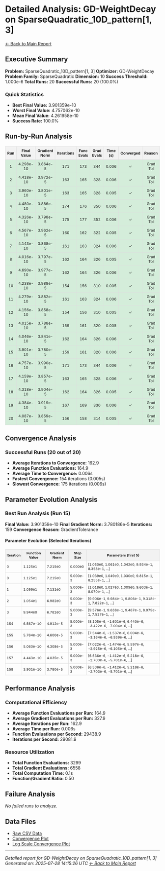 # Detailed Analysis: GD-WeightDecay on SparseQuadratic_10D_pattern[1, 3]
[← Back to Main Report](benchmark_report.md)
## Executive Summary
**Problem:** SparseQuadratic_10D_pattern[1, 3]
**Optimizer:** GD-WeightDecay
**Problem Family:** SparseQuadratic
**Dimension:** 10
**Success Threshold:** 1.000e-6
**Total Runs:** 20
**Successful Runs:** 20 (100.0%)

### Quick Statistics
* **Best Final Value:** 3.901359e-10
* **Worst Final Value:** 4.757062e-10
* **Mean Final Value:** 4.261958e-10
* **Success Rate:** 100.0%


## Run-by-Run Analysis
<table style="border-collapse: collapse; width: 100%; margin: 20px 0; font-size: 12px;">
<tr style="background-color: #f2f2f2;">
<th style="border: 1px solid #ddd; padding: 6px; text-align: center;">Run</th>
<th style="border: 1px solid #ddd; padding: 6px; text-align: center;">Final Value</th>
<th style="border: 1px solid #ddd; padding: 6px; text-align: center;">Gradient Norm</th>
<th style="border: 1px solid #ddd; padding: 6px; text-align: center;">Iterations</th>
<th style="border: 1px solid #ddd; padding: 6px; text-align: center;">Func Evals</th>
<th style="border: 1px solid #ddd; padding: 6px; text-align: center;">Grad Evals</th>
<th style="border: 1px solid #ddd; padding: 6px; text-align: center;">Time (s)</th>
<th style="border: 1px solid #ddd; padding: 6px; text-align: center;">Converged</th>
<th style="border: 1px solid #ddd; padding: 6px; text-align: center;">Reason</th>
</tr>
<tr style="background-color: #d4edda;">
<td style="border: 1px solid #ddd; padding: 6px; text-align: center;">1</td>
<td style="border: 1px solid #ddd; padding: 6px; text-align: center;">4.298e-10</td>
<td style="border: 1px solid #ddd; padding: 6px; text-align: center;">3.864e-5</td>
<td style="border: 1px solid #ddd; padding: 6px; text-align: center;">171</td>
<td style="border: 1px solid #ddd; padding: 6px; text-align: center;">173</td>
<td style="border: 1px solid #ddd; padding: 6px; text-align: center;">344</td>
<td style="border: 1px solid #ddd; padding: 6px; text-align: center;">0.006</td>
<td style="border: 1px solid #ddd; padding: 6px; text-align: center;">✓</td>
<td style="border: 1px solid #ddd; padding: 6px; text-align: center;">Grad Tol</td>
</tr>
<tr style="background-color: #d4edda;">
<td style="border: 1px solid #ddd; padding: 6px; text-align: center;">2</td>
<td style="border: 1px solid #ddd; padding: 6px; text-align: center;">4.418e-10</td>
<td style="border: 1px solid #ddd; padding: 6px; text-align: center;">3.972e-5</td>
<td style="border: 1px solid #ddd; padding: 6px; text-align: center;">163</td>
<td style="border: 1px solid #ddd; padding: 6px; text-align: center;">165</td>
<td style="border: 1px solid #ddd; padding: 6px; text-align: center;">328</td>
<td style="border: 1px solid #ddd; padding: 6px; text-align: center;">0.006</td>
<td style="border: 1px solid #ddd; padding: 6px; text-align: center;">✓</td>
<td style="border: 1px solid #ddd; padding: 6px; text-align: center;">Grad Tol</td>
</tr>
<tr style="background-color: #d4edda;">
<td style="border: 1px solid #ddd; padding: 6px; text-align: center;">3</td>
<td style="border: 1px solid #ddd; padding: 6px; text-align: center;">3.960e-10</td>
<td style="border: 1px solid #ddd; padding: 6px; text-align: center;">3.801e-5</td>
<td style="border: 1px solid #ddd; padding: 6px; text-align: center;">163</td>
<td style="border: 1px solid #ddd; padding: 6px; text-align: center;">165</td>
<td style="border: 1px solid #ddd; padding: 6px; text-align: center;">328</td>
<td style="border: 1px solid #ddd; padding: 6px; text-align: center;">0.005</td>
<td style="border: 1px solid #ddd; padding: 6px; text-align: center;">✓</td>
<td style="border: 1px solid #ddd; padding: 6px; text-align: center;">Grad Tol</td>
</tr>
<tr style="background-color: #d4edda;">
<td style="border: 1px solid #ddd; padding: 6px; text-align: center;">4</td>
<td style="border: 1px solid #ddd; padding: 6px; text-align: center;">4.480e-10</td>
<td style="border: 1px solid #ddd; padding: 6px; text-align: center;">3.886e-5</td>
<td style="border: 1px solid #ddd; padding: 6px; text-align: center;">174</td>
<td style="border: 1px solid #ddd; padding: 6px; text-align: center;">176</td>
<td style="border: 1px solid #ddd; padding: 6px; text-align: center;">350</td>
<td style="border: 1px solid #ddd; padding: 6px; text-align: center;">0.006</td>
<td style="border: 1px solid #ddd; padding: 6px; text-align: center;">✓</td>
<td style="border: 1px solid #ddd; padding: 6px; text-align: center;">Grad Tol</td>
</tr>
<tr style="background-color: #d4edda;">
<td style="border: 1px solid #ddd; padding: 6px; text-align: center;">5</td>
<td style="border: 1px solid #ddd; padding: 6px; text-align: center;">4.326e-10</td>
<td style="border: 1px solid #ddd; padding: 6px; text-align: center;">3.798e-5</td>
<td style="border: 1px solid #ddd; padding: 6px; text-align: center;">175</td>
<td style="border: 1px solid #ddd; padding: 6px; text-align: center;">177</td>
<td style="border: 1px solid #ddd; padding: 6px; text-align: center;">352</td>
<td style="border: 1px solid #ddd; padding: 6px; text-align: center;">0.006</td>
<td style="border: 1px solid #ddd; padding: 6px; text-align: center;">✓</td>
<td style="border: 1px solid #ddd; padding: 6px; text-align: center;">Grad Tol</td>
</tr>
<tr style="background-color: #d4edda;">
<td style="border: 1px solid #ddd; padding: 6px; text-align: center;">6</td>
<td style="border: 1px solid #ddd; padding: 6px; text-align: center;">4.567e-10</td>
<td style="border: 1px solid #ddd; padding: 6px; text-align: center;">3.962e-5</td>
<td style="border: 1px solid #ddd; padding: 6px; text-align: center;">160</td>
<td style="border: 1px solid #ddd; padding: 6px; text-align: center;">162</td>
<td style="border: 1px solid #ddd; padding: 6px; text-align: center;">322</td>
<td style="border: 1px solid #ddd; padding: 6px; text-align: center;">0.005</td>
<td style="border: 1px solid #ddd; padding: 6px; text-align: center;">✓</td>
<td style="border: 1px solid #ddd; padding: 6px; text-align: center;">Grad Tol</td>
</tr>
<tr style="background-color: #d4edda;">
<td style="border: 1px solid #ddd; padding: 6px; text-align: center;">7</td>
<td style="border: 1px solid #ddd; padding: 6px; text-align: center;">4.143e-10</td>
<td style="border: 1px solid #ddd; padding: 6px; text-align: center;">3.868e-5</td>
<td style="border: 1px solid #ddd; padding: 6px; text-align: center;">161</td>
<td style="border: 1px solid #ddd; padding: 6px; text-align: center;">163</td>
<td style="border: 1px solid #ddd; padding: 6px; text-align: center;">324</td>
<td style="border: 1px solid #ddd; padding: 6px; text-align: center;">0.006</td>
<td style="border: 1px solid #ddd; padding: 6px; text-align: center;">✓</td>
<td style="border: 1px solid #ddd; padding: 6px; text-align: center;">Grad Tol</td>
</tr>
<tr style="background-color: #d4edda;">
<td style="border: 1px solid #ddd; padding: 6px; text-align: center;">8</td>
<td style="border: 1px solid #ddd; padding: 6px; text-align: center;">4.016e-10</td>
<td style="border: 1px solid #ddd; padding: 6px; text-align: center;">3.797e-5</td>
<td style="border: 1px solid #ddd; padding: 6px; text-align: center;">162</td>
<td style="border: 1px solid #ddd; padding: 6px; text-align: center;">164</td>
<td style="border: 1px solid #ddd; padding: 6px; text-align: center;">326</td>
<td style="border: 1px solid #ddd; padding: 6px; text-align: center;">0.005</td>
<td style="border: 1px solid #ddd; padding: 6px; text-align: center;">✓</td>
<td style="border: 1px solid #ddd; padding: 6px; text-align: center;">Grad Tol</td>
</tr>
<tr style="background-color: #d4edda;">
<td style="border: 1px solid #ddd; padding: 6px; text-align: center;">9</td>
<td style="border: 1px solid #ddd; padding: 6px; text-align: center;">4.690e-10</td>
<td style="border: 1px solid #ddd; padding: 6px; text-align: center;">3.977e-5</td>
<td style="border: 1px solid #ddd; padding: 6px; text-align: center;">162</td>
<td style="border: 1px solid #ddd; padding: 6px; text-align: center;">164</td>
<td style="border: 1px solid #ddd; padding: 6px; text-align: center;">326</td>
<td style="border: 1px solid #ddd; padding: 6px; text-align: center;">0.006</td>
<td style="border: 1px solid #ddd; padding: 6px; text-align: center;">✓</td>
<td style="border: 1px solid #ddd; padding: 6px; text-align: center;">Grad Tol</td>
</tr>
<tr style="background-color: #d4edda;">
<td style="border: 1px solid #ddd; padding: 6px; text-align: center;">10</td>
<td style="border: 1px solid #ddd; padding: 6px; text-align: center;">4.238e-10</td>
<td style="border: 1px solid #ddd; padding: 6px; text-align: center;">3.988e-5</td>
<td style="border: 1px solid #ddd; padding: 6px; text-align: center;">154</td>
<td style="border: 1px solid #ddd; padding: 6px; text-align: center;">156</td>
<td style="border: 1px solid #ddd; padding: 6px; text-align: center;">310</td>
<td style="border: 1px solid #ddd; padding: 6px; text-align: center;">0.005</td>
<td style="border: 1px solid #ddd; padding: 6px; text-align: center;">✓</td>
<td style="border: 1px solid #ddd; padding: 6px; text-align: center;">Grad Tol</td>
</tr>
<tr style="background-color: #d4edda;">
<td style="border: 1px solid #ddd; padding: 6px; text-align: center;">11</td>
<td style="border: 1px solid #ddd; padding: 6px; text-align: center;">4.279e-10</td>
<td style="border: 1px solid #ddd; padding: 6px; text-align: center;">3.882e-5</td>
<td style="border: 1px solid #ddd; padding: 6px; text-align: center;">161</td>
<td style="border: 1px solid #ddd; padding: 6px; text-align: center;">163</td>
<td style="border: 1px solid #ddd; padding: 6px; text-align: center;">324</td>
<td style="border: 1px solid #ddd; padding: 6px; text-align: center;">0.006</td>
<td style="border: 1px solid #ddd; padding: 6px; text-align: center;">✓</td>
<td style="border: 1px solid #ddd; padding: 6px; text-align: center;">Grad Tol</td>
</tr>
<tr style="background-color: #d4edda;">
<td style="border: 1px solid #ddd; padding: 6px; text-align: center;">12</td>
<td style="border: 1px solid #ddd; padding: 6px; text-align: center;">4.156e-10</td>
<td style="border: 1px solid #ddd; padding: 6px; text-align: center;">3.858e-5</td>
<td style="border: 1px solid #ddd; padding: 6px; text-align: center;">154</td>
<td style="border: 1px solid #ddd; padding: 6px; text-align: center;">156</td>
<td style="border: 1px solid #ddd; padding: 6px; text-align: center;">310</td>
<td style="border: 1px solid #ddd; padding: 6px; text-align: center;">0.005</td>
<td style="border: 1px solid #ddd; padding: 6px; text-align: center;">✓</td>
<td style="border: 1px solid #ddd; padding: 6px; text-align: center;">Grad Tol</td>
</tr>
<tr style="background-color: #d4edda;">
<td style="border: 1px solid #ddd; padding: 6px; text-align: center;">13</td>
<td style="border: 1px solid #ddd; padding: 6px; text-align: center;">4.015e-10</td>
<td style="border: 1px solid #ddd; padding: 6px; text-align: center;">3.788e-5</td>
<td style="border: 1px solid #ddd; padding: 6px; text-align: center;">159</td>
<td style="border: 1px solid #ddd; padding: 6px; text-align: center;">161</td>
<td style="border: 1px solid #ddd; padding: 6px; text-align: center;">320</td>
<td style="border: 1px solid #ddd; padding: 6px; text-align: center;">0.005</td>
<td style="border: 1px solid #ddd; padding: 6px; text-align: center;">✓</td>
<td style="border: 1px solid #ddd; padding: 6px; text-align: center;">Grad Tol</td>
</tr>
<tr style="background-color: #d4edda;">
<td style="border: 1px solid #ddd; padding: 6px; text-align: center;">14</td>
<td style="border: 1px solid #ddd; padding: 6px; text-align: center;">4.046e-10</td>
<td style="border: 1px solid #ddd; padding: 6px; text-align: center;">3.841e-5</td>
<td style="border: 1px solid #ddd; padding: 6px; text-align: center;">162</td>
<td style="border: 1px solid #ddd; padding: 6px; text-align: center;">164</td>
<td style="border: 1px solid #ddd; padding: 6px; text-align: center;">326</td>
<td style="border: 1px solid #ddd; padding: 6px; text-align: center;">0.006</td>
<td style="border: 1px solid #ddd; padding: 6px; text-align: center;">✓</td>
<td style="border: 1px solid #ddd; padding: 6px; text-align: center;">Grad Tol</td>
</tr>
<tr style="background-color: #d4edda;">
<td style="border: 1px solid #ddd; padding: 6px; text-align: center;">15</td>
<td style="border: 1px solid #ddd; padding: 6px; text-align: center;">3.901e-10</td>
<td style="border: 1px solid #ddd; padding: 6px; text-align: center;">3.780e-5</td>
<td style="border: 1px solid #ddd; padding: 6px; text-align: center;">159</td>
<td style="border: 1px solid #ddd; padding: 6px; text-align: center;">161</td>
<td style="border: 1px solid #ddd; padding: 6px; text-align: center;">320</td>
<td style="border: 1px solid #ddd; padding: 6px; text-align: center;">0.006</td>
<td style="border: 1px solid #ddd; padding: 6px; text-align: center;">✓</td>
<td style="border: 1px solid #ddd; padding: 6px; text-align: center;">Grad Tol</td>
</tr>
<tr style="background-color: #d4edda;">
<td style="border: 1px solid #ddd; padding: 6px; text-align: center;">16</td>
<td style="border: 1px solid #ddd; padding: 6px; text-align: center;">4.757e-10</td>
<td style="border: 1px solid #ddd; padding: 6px; text-align: center;">3.990e-5</td>
<td style="border: 1px solid #ddd; padding: 6px; text-align: center;">171</td>
<td style="border: 1px solid #ddd; padding: 6px; text-align: center;">173</td>
<td style="border: 1px solid #ddd; padding: 6px; text-align: center;">344</td>
<td style="border: 1px solid #ddd; padding: 6px; text-align: center;">0.006</td>
<td style="border: 1px solid #ddd; padding: 6px; text-align: center;">✓</td>
<td style="border: 1px solid #ddd; padding: 6px; text-align: center;">Grad Tol</td>
</tr>
<tr style="background-color: #d4edda;">
<td style="border: 1px solid #ddd; padding: 6px; text-align: center;">17</td>
<td style="border: 1px solid #ddd; padding: 6px; text-align: center;">4.159e-10</td>
<td style="border: 1px solid #ddd; padding: 6px; text-align: center;">3.857e-5</td>
<td style="border: 1px solid #ddd; padding: 6px; text-align: center;">163</td>
<td style="border: 1px solid #ddd; padding: 6px; text-align: center;">165</td>
<td style="border: 1px solid #ddd; padding: 6px; text-align: center;">328</td>
<td style="border: 1px solid #ddd; padding: 6px; text-align: center;">0.006</td>
<td style="border: 1px solid #ddd; padding: 6px; text-align: center;">✓</td>
<td style="border: 1px solid #ddd; padding: 6px; text-align: center;">Grad Tol</td>
</tr>
<tr style="background-color: #d4edda;">
<td style="border: 1px solid #ddd; padding: 6px; text-align: center;">18</td>
<td style="border: 1px solid #ddd; padding: 6px; text-align: center;">4.318e-10</td>
<td style="border: 1px solid #ddd; padding: 6px; text-align: center;">3.904e-5</td>
<td style="border: 1px solid #ddd; padding: 6px; text-align: center;">162</td>
<td style="border: 1px solid #ddd; padding: 6px; text-align: center;">164</td>
<td style="border: 1px solid #ddd; padding: 6px; text-align: center;">326</td>
<td style="border: 1px solid #ddd; padding: 6px; text-align: center;">0.005</td>
<td style="border: 1px solid #ddd; padding: 6px; text-align: center;">✓</td>
<td style="border: 1px solid #ddd; padding: 6px; text-align: center;">Grad Tol</td>
</tr>
<tr style="background-color: #d4edda;">
<td style="border: 1px solid #ddd; padding: 6px; text-align: center;">19</td>
<td style="border: 1px solid #ddd; padding: 6px; text-align: center;">4.384e-10</td>
<td style="border: 1px solid #ddd; padding: 6px; text-align: center;">3.919e-5</td>
<td style="border: 1px solid #ddd; padding: 6px; text-align: center;">167</td>
<td style="border: 1px solid #ddd; padding: 6px; text-align: center;">169</td>
<td style="border: 1px solid #ddd; padding: 6px; text-align: center;">336</td>
<td style="border: 1px solid #ddd; padding: 6px; text-align: center;">0.006</td>
<td style="border: 1px solid #ddd; padding: 6px; text-align: center;">✓</td>
<td style="border: 1px solid #ddd; padding: 6px; text-align: center;">Grad Tol</td>
</tr>
<tr style="background-color: #d4edda;">
<td style="border: 1px solid #ddd; padding: 6px; text-align: center;">20</td>
<td style="border: 1px solid #ddd; padding: 6px; text-align: center;">4.087e-10</td>
<td style="border: 1px solid #ddd; padding: 6px; text-align: center;">3.859e-5</td>
<td style="border: 1px solid #ddd; padding: 6px; text-align: center;">156</td>
<td style="border: 1px solid #ddd; padding: 6px; text-align: center;">158</td>
<td style="border: 1px solid #ddd; padding: 6px; text-align: center;">314</td>
<td style="border: 1px solid #ddd; padding: 6px; text-align: center;">0.005</td>
<td style="border: 1px solid #ddd; padding: 6px; text-align: center;">✓</td>
<td style="border: 1px solid #ddd; padding: 6px; text-align: center;">Grad Tol</td>
</tr>
</table>

## Convergence Analysis

### Successful Runs (20 out of 20)
- **Average Iterations to Convergence:** 162.9
- **Average Function Evaluations:** 164.9
- **Average Time to Convergence:** 0.006s
- **Fastest Convergence:** 154 iterations (0.005s)
- **Slowest Convergence:** 175 iterations (0.006s)
## Parameter Evolution Analysis

### Best Run Analysis (Run 15)
**Final Value:** 3.901359e-10
**Final Gradient Norm:** 3.780186e-5
**Iterations:** 159
**Convergence Reason:** GradientTolerance

#### Parameter Evolution (Selected Iterations)

<table style="border-collapse: collapse; width: 100%; margin: 20px 0; font-size: 11px;">
<tr style="background-color: #f2f2f2;">
<th style="border: 1px solid #ddd; padding: 4px;">Iteration</th>
<th style="border: 1px solid #ddd; padding: 4px;">Function Value</th>
<th style="border: 1px solid #ddd; padding: 4px;">Gradient Norm</th>
<th style="border: 1px solid #ddd; padding: 4px;">Step Size</th>
<th style="border: 1px solid #ddd; padding: 4px;">Parameters (first 5)</th>
</tr>
<tr><td style="border: 1px solid #ddd; padding: 4px;">0</td><td style="border: 1px solid #ddd; padding: 4px;">1.125e1</td><td style="border: 1px solid #ddd; padding: 4px;">7.215e0</td><td style="border: 1px solid #ddd; padding: 4px;">0.000e0</td><td style="border: 1px solid #ddd; padding: 4px;">[1.050e0, 1.061e0, 1.042e0, 9.934e-1, 8.358e-1, ...]</td></tr>
<tr><td style="border: 1px solid #ddd; padding: 4px;">0</td><td style="border: 1px solid #ddd; padding: 4px;">1.125e1</td><td style="border: 1px solid #ddd; padding: 4px;">7.215e0</td><td style="border: 1px solid #ddd; padding: 4px;">5.000e-3</td><td style="border: 1px solid #ddd; padding: 4px;">[1.039e0, 1.049e0, 1.030e0, 9.815e-1, 8.255e-1, ...]</td></tr>
<tr><td style="border: 1px solid #ddd; padding: 4px;">1</td><td style="border: 1px solid #ddd; padding: 4px;">1.099e1</td><td style="border: 1px solid #ddd; padding: 4px;">7.131e0</td><td style="border: 1px solid #ddd; padding: 4px;">5.000e-3</td><td style="border: 1px solid #ddd; padding: 4px;">[1.018e0, 1.027e0, 1.009e0, 9.603e-1, 8.070e-1, ...]</td></tr>
<tr><td style="border: 1px solid #ddd; padding: 4px;">2</td><td style="border: 1px solid #ddd; padding: 4px;">1.054e1</td><td style="border: 1px solid #ddd; padding: 4px;">6.982e0</td><td style="border: 1px solid #ddd; padding: 4px;">5.000e-3</td><td style="border: 1px solid #ddd; padding: 4px;">[9.906e-1, 9.984e-1, 9.806e-1, 9.318e-1, 7.822e-1, ...]</td></tr>
<tr><td style="border: 1px solid #ddd; padding: 4px;">3</td><td style="border: 1px solid #ddd; padding: 4px;">9.944e0</td><td style="border: 1px solid #ddd; padding: 4px;">6.782e0</td><td style="border: 1px solid #ddd; padding: 4px;">5.000e-3</td><td style="border: 1px solid #ddd; padding: 4px;">[9.576e-1, 9.638e-1, 9.467e-1, 8.979e-1, 7.527e-1, ...]</td></tr>
<tr><td style="border: 1px solid #ddd; padding: 4px;">154</td><td style="border: 1px solid #ddd; padding: 4px;">6.567e-10</td><td style="border: 1px solid #ddd; padding: 4px;">4.912e-5</td><td style="border: 1px solid #ddd; padding: 4px;">5.000e-3</td><td style="border: 1px solid #ddd; padding: 4px;">[8.105e-6, -1.601e-6, 6.440e-6, -3.422e-6, -7.004e-6, ...]</td></tr>
<tr><td style="border: 1px solid #ddd; padding: 4px;">155</td><td style="border: 1px solid #ddd; padding: 4px;">5.764e-10</td><td style="border: 1px solid #ddd; padding: 4px;">4.600e-5</td><td style="border: 1px solid #ddd; padding: 4px;">5.000e-3</td><td style="border: 1px solid #ddd; padding: 4px;">[7.544e-6, -1.537e-6, 6.004e-6, -3.164e-6, -6.539e-6, ...]</td></tr>
<tr><td style="border: 1px solid #ddd; padding: 4px;">156</td><td style="border: 1px solid #ddd; padding: 4px;">5.060e-10</td><td style="border: 1px solid #ddd; padding: 4px;">4.308e-5</td><td style="border: 1px solid #ddd; padding: 4px;">5.000e-3</td><td style="border: 1px solid #ddd; padding: 4px;">[7.022e-6, -1.474e-6, 5.597e-6, -2.925e-6, -6.105e-6, ...]</td></tr>
<tr><td style="border: 1px solid #ddd; padding: 4px;">157</td><td style="border: 1px solid #ddd; padding: 4px;">4.443e-10</td><td style="border: 1px solid #ddd; padding: 4px;">4.035e-5</td><td style="border: 1px solid #ddd; padding: 4px;">5.000e-3</td><td style="border: 1px solid #ddd; padding: 4px;">[6.536e-6, -1.412e-6, 5.218e-6, -2.703e-6, -5.701e-6, ...]</td></tr>
<tr><td style="border: 1px solid #ddd; padding: 4px;">158</td><td style="border: 1px solid #ddd; padding: 4px;">3.901e-10</td><td style="border: 1px solid #ddd; padding: 4px;">3.780e-5</td><td style="border: 1px solid #ddd; padding: 4px;">5.000e-3</td><td style="border: 1px solid #ddd; padding: 4px;">[6.536e-6, -1.412e-6, 5.218e-6, -2.703e-6, -5.701e-6, ...]</td></tr>
</table>

## Performance Analysis

### Computational Efficiency
- **Average Function Evaluations per Run:** 164.9
- **Average Gradient Evaluations per Run:** 327.9
- **Average Iterations per Run:** 162.9
- **Average Time per Run:** 0.006s
- **Function Evaluations per Second:** 29438.9
- **Iterations per Second:** 29081.9
### Resource Utilization
- **Total Function Evaluations:** 3299
- **Total Gradient Evaluations:** 6558
- **Total Computation Time:** 0.1s
- **Function/Gradient Ratio:** 0.50
## Failure Analysis

*No failed runs to analyze.*



## Data Files
* [Raw CSV Data](problems/SparseQuadratic_10D_pattern[1,_3]_results.csv)
* [Convergence Plot](convergence_SparseQuadratic_10D_pattern[1,_3].png)
* [Log Scale Convergence Plot](convergence_SparseQuadratic_10D_pattern[1,_3]_log.png)


---
*Detailed report for GD-WeightDecay on SparseQuadratic_10D_pattern[1, 3]*
*Generated on: 2025-07-28 14:15:26 UTC*
*[← Back to Main Report](benchmark_report.md)*
